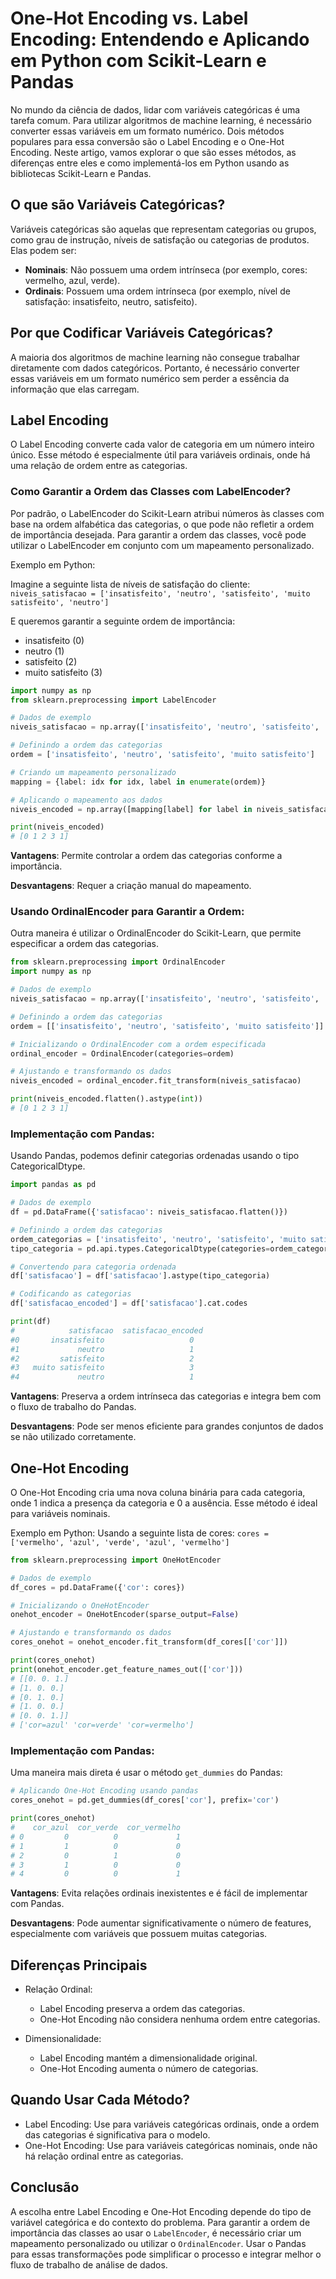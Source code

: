 # One-Hot Encoding vs. Label Encoding: Entendendo e Aplicando em Python com Scikit-Learn e Pandas

No mundo da ciência de dados, lidar com variáveis categóricas é uma tarefa comum. Para utilizar algoritmos de machine learning, é necessário converter essas variáveis em um formato numérico. Dois métodos populares para essa conversão são o Label Encoding e o One-Hot Encoding. Neste artigo, vamos explorar o que são esses métodos, as diferenças entre eles e como implementá-los em Python usando as bibliotecas Scikit-Learn e Pandas.

## O que são Variáveis Categóricas?
Variáveis categóricas são aquelas que representam categorias ou grupos, como grau de instrução, níveis de satisfação ou categorias de produtos. Elas podem ser:

- **Nominais**: Não possuem uma ordem intrínseca (por exemplo, cores: vermelho, azul, verde).
- **Ordinais**: Possuem uma ordem intrínseca (por exemplo, nível de satisfação: insatisfeito, neutro, satisfeito).

## Por que Codificar Variáveis Categóricas?
A maioria dos algoritmos de machine learning não consegue trabalhar diretamente com dados categóricos. Portanto, é necessário converter essas variáveis em um formato numérico sem perder a essência da informação que elas carregam.

## Label Encoding
O Label Encoding converte cada valor de categoria em um número inteiro único. Esse método é especialmente útil para variáveis ordinais, onde há uma relação de ordem entre as categorias.

### Como Garantir a Ordem das Classes com LabelEncoder?
Por padrão, o LabelEncoder do Scikit-Learn atribui números às classes com base na ordem alfabética das categorias, o que pode não refletir a ordem de importância desejada. Para garantir a ordem das classes, você pode utilizar o LabelEncoder em conjunto com um mapeamento personalizado.

Exemplo em Python:

Imagine a seguinte lista de níveis de satisfação do cliente:
`niveis_satisfacao = ['insatisfeito', 'neutro', 'satisfeito', 'muito satisfeito', 'neutro']
`

E queremos garantir a seguinte ordem de importância:
- insatisfeito (0)
- neutro (1)
- satisfeito (2)
- muito satisfeito (3)

```python
import numpy as np
from sklearn.preprocessing import LabelEncoder

# Dados de exemplo
niveis_satisfacao = np.array(['insatisfeito', 'neutro', 'satisfeito', 'muito satisfeito', 'neutro'])

# Definindo a ordem das categorias
ordem = ['insatisfeito', 'neutro', 'satisfeito', 'muito satisfeito']

# Criando um mapeamento personalizado
mapping = {label: idx for idx, label in enumerate(ordem)}

# Aplicando o mapeamento aos dados
niveis_encoded = np.array([mapping[label] for label in niveis_satisfacao])

print(niveis_encoded)
# [0 1 2 3 1]
```

**Vantagens**: Permite controlar a ordem das categorias conforme a importância.

**Desvantagens**: Requer a criação manual do mapeamento.

### Usando OrdinalEncoder para Garantir a Ordem:
Outra maneira é utilizar o OrdinalEncoder do Scikit-Learn, que permite especificar a ordem das categorias.

```python
from sklearn.preprocessing import OrdinalEncoder
import numpy as np

# Dados de exemplo
niveis_satisfacao = np.array(['insatisfeito', 'neutro', 'satisfeito', 'muito satisfeito', 'neutro']).reshape(-1, 1)

# Definindo a ordem das categorias
ordem = [['insatisfeito', 'neutro', 'satisfeito', 'muito satisfeito']]

# Inicializando o OrdinalEncoder com a ordem especificada
ordinal_encoder = OrdinalEncoder(categories=ordem)

# Ajustando e transformando os dados
niveis_encoded = ordinal_encoder.fit_transform(niveis_satisfacao)

print(niveis_encoded.flatten().astype(int))
# [0 1 2 3 1]
```

### Implementação com Pandas:
Usando Pandas, podemos definir categorias ordenadas usando o tipo CategoricalDtype.
    
```python
import pandas as pd

# Dados de exemplo
df = pd.DataFrame({'satisfacao': niveis_satisfacao.flatten()})

# Definindo a ordem das categorias
ordem_categorias = ['insatisfeito', 'neutro', 'satisfeito', 'muito satisfeito']
tipo_categoria = pd.api.types.CategoricalDtype(categories=ordem_categorias, ordered=True)

# Convertendo para categoria ordenada
df['satisfacao'] = df['satisfacao'].astype(tipo_categoria)

# Codificando as categorias
df['satisfacao_encoded'] = df['satisfacao'].cat.codes

print(df)
#            satisfacao  satisfacao_encoded
#0       insatisfeito                   0
#1             neutro                   1
#2         satisfeito                   2
#3   muito satisfeito                   3
#4             neutro                   1
```
**Vantagens**: Preserva a ordem intrínseca das categorias e integra bem com o fluxo de trabalho do Pandas.

**Desvantagens**: Pode ser menos eficiente para grandes conjuntos de dados se não utilizado corretamente.


## One-Hot Encoding
O One-Hot Encoding cria uma nova coluna binária para cada categoria, onde 1 indica a presença da categoria e 0 a ausência. Esse método é ideal para variáveis nominais.

Exemplo em Python:
Usando a seguinte lista de cores: `cores = ['vermelho', 'azul', 'verde', 'azul', 'vermelho']`

```python
from sklearn.preprocessing import OneHotEncoder

# Dados de exemplo
df_cores = pd.DataFrame({'cor': cores})

# Inicializando o OneHotEncoder
onehot_encoder = OneHotEncoder(sparse_output=False)

# Ajustando e transformando os dados
cores_onehot = onehot_encoder.fit_transform(df_cores[['cor']])

print(cores_onehot)
print(onehot_encoder.get_feature_names_out(['cor']))
# [[0. 0. 1.]
# [1. 0. 0.]
# [0. 1. 0.]
# [1. 0. 0.]
# [0. 0. 1.]]
# ['cor=azul' 'cor=verde' 'cor=vermelho']
```

### Implementação com Pandas:
Uma maneira mais direta é usar o método `get_dummies` do Pandas:

```python
# Aplicando One-Hot Encoding usando pandas
cores_onehot = pd.get_dummies(df_cores['cor'], prefix='cor')

print(cores_onehot)
#    cor_azul  cor_verde  cor_vermelho
# 0         0          0             1
# 1         1          0             0
# 2         0          1             0
# 3         1          0             0
# 4         0          0             1
```

**Vantagens**: Evita relações ordinais inexistentes e é fácil de implementar com Pandas.

**Desvantagens**: Pode aumentar significativamente o número de features, especialmente com variáveis que possuem muitas categorias.

## Diferenças Principais
- Relação Ordinal:
    - Label Encoding preserva a ordem das categorias.
    - One-Hot Encoding não considera nenhuma ordem entre categorias.

- Dimensionalidade:
    - Label Encoding mantém a dimensionalidade original.
    - One-Hot Encoding aumenta o número de categorias.

## Quando Usar Cada Método?
- Label Encoding: Use para variáveis categóricas ordinais, onde a ordem das categorias é significativa para o modelo.
- One-Hot Encoding: Use para variáveis categóricas nominais, onde não há relação ordinal entre as categorias.

## Conclusão
A escolha entre Label Encoding e One-Hot Encoding depende do tipo de variável categórica e do contexto do problema. Para garantir a ordem de importância das classes ao usar o `LabelEncoder`, é necessário criar um mapeamento personalizado ou utilizar o `OrdinalEncoder`. Usar o Pandas para essas transformações pode simplificar o processo e integrar melhor o fluxo de trabalho de análise de dados.
